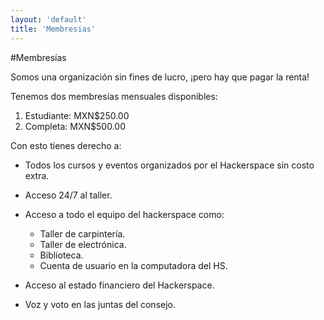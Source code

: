 ```yaml
---
layout: 'default'
title: 'Membresias'
---
```


#Membresías

Somos una organización sin fines de lucro, ¡pero hay que pagar la renta!

Tenemos dos membresías mensuales disponibles:

1. Estudiante: MXN$250.00
2. Completa: MXN$500.00

Con esto tienes derecho a:

- Todos los cursos y eventos organizados por el Hackerspace sin costo extra.
- Acceso 24/7 al taller.
- Acceso a todo el equipo del hackerspace como:

  * Taller de carpintería.
  * Taller de electrónica.
  * Biblioteca.
  * Cuenta de usuario en la computadora del HS.

- Acceso al estado financiero del Hackerspace.
- Voz y voto en las juntas del consejo.

